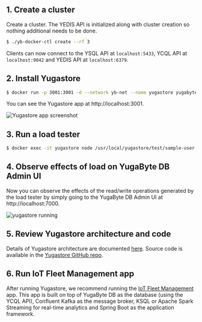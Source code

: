 <h2 id="docker-create-cluster">1. Create a cluster</h2>

Create a cluster. The YEDIS API is initialized along with cluster creation so nothing additional needs to be done.

```sh
$ ./yb-docker-ctl create --rf 3
```

Clients can now connect to the YSQL API at `localhost:5433`, YCQL API at `localhost:9042` and YEDIS API at  `localhost:6379`.

<h2 id="docker-install-yugastore">2. Install Yugastore</h2>

```sh
$ docker run -p 3001:3001 -d --network yb-net --name yugastore yugabytedb/yugastore
```

You can see the Yugastore app at http://localhost:3001.

![Yugastore app screenshot](/images/develop/realworld-apps/ecommerce-app/yugastore-app-screenshots.png)

<h2 id="docker-run-load-tester">3. Run a load tester</h2>

```sh
$ docker exec -it yugastore node /usr/local/yugastore/test/sample-user.js
```

<h2 id="docker-observe-load-ui">4. Observe effects of load on YugaByte DB Admin UI</h2>

Now you can observe the effects of the read/write operations generated by the load tester by simply going to the YugaByte DB Admin UI at http://localhost:7000.

![yugastore running](/images/quick_start/docker-yugastore-running.png)

<h2 id="docker-review-architecture">5. Review Yugastore architecture and code</h2>

Details of Yugastore architecture are documented [here](../../develop/realworld-apps/ecommerce-app/). Source code is available in the [Yugastore GitHub repo](https://github.com/YugaByte/yugastore).

<h2 id="docker-run-app">6. Run IoT Fleet Management app</h2>

After running Yugastore, we recommend running the [IoT Fleet Management](../../develop/realworld-apps/iot-spark-kafka-ksql/) app. This app is built on top of YugaByte DB as the database (using the YCQL API), Confluent Kafka as the message broker, KSQL or Apache Spark Streaming for real-time analytics and Spring Boot as the application framework.
